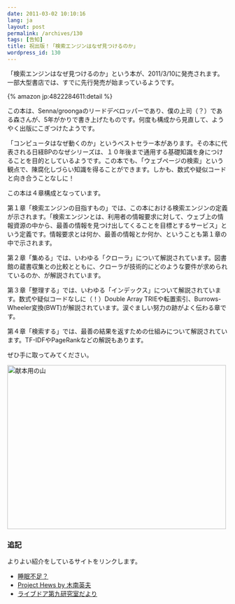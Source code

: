 ```yaml
---
date: 2011-03-02 10:10:16
lang: ja
layout: post
permalink: /archives/130
tags: [告知]
title: 祝出版！「検索エンジンはなぜ見つけるのか」
wordpress_id: 130
---
```

「検索エンジンはなぜ見つけるのか」という本が、2011/3/10に発売されます。一部大型書店では、すでに先行発売が始まっているようです。

{% amazon jp:4822284611:detail %}

この本は、Senna/groongaのリードデベロッパーであり、僕の上司（？）である森さんが、5年がかりで書き上げたものです。何度も構成から見直して、ようやく出版にこぎつけたようです。

「コンピュータはなぜ動くのか」というベストセラー本があります。その本に代表される日経BPのなぜシリーズは、１０年後まで通用する基礎知識を身につけることを目的としているようです。この本でも、「ウェブページの検索」という観点で、陳腐化しづらい知識を得ることができます。しかも、数式や疑似コードと向き合うことなしに！

この本は４章構成となっています。

第１章「検索エンジンの目指すもの」では、この本における検索エンジンの定義が示されます。「検索エンジンとは、利用者の情報要求に対して、ウェブ上の情報資源の中から、最善の情報を見つけ出してくることを目標とするサービス」という定義です。情報要求とは何か、最善の情報とか何か、ということも第１章の中で示されます。

第２章「集める」では、いわゆる「クローラ」について解説されています。図書館の蔵書収集との比較とともに、クローラが技術的にどのような要件が求められているのか、が解説されています。

第３章「整理する」では、いわゆる「インデックス」について解説されています。数式や疑似コードなしに（！）Double Array TRIEや転置索引、Burrows-Wheeler変換(BWT)が解説されています。涙ぐましい努力の跡がよく伝わる章です。

第４章「検索する」では、最善の結果を返すための仕組みについて解説されています。TF-IDFやPageRankなどの解説もあります。

ぜひ手に取ってみてください。

<img src="https://farm6.static.flickr.com/5138/5490983233_d56e9213a8.jpg" alt="献本用の山" title="献本用の山" width="500" height="375" />

<h3>追記</h3>

よりよい紹介をしているサイトをリンクします。

<ul>
  <li><a href="http://d.hatena.ne.jp/sleepy_yoshi/20110314/p1">睡眠不足？</a></li>
  <li><a href="http://d.hatena.ne.jp/hkinami/20110320/p1">Project Hews by 木南英夫</a></li>
  <li><a href="http://blog.livedoor.jp/koichiise/archives/1403343.html">ライブドア第九研究室だより</a></li>
</ul>
